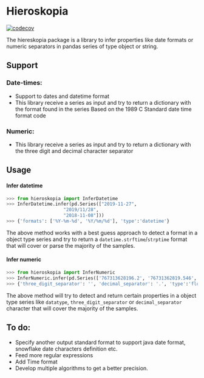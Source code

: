 # Hieroskopia
[![codecov](https://codecov.io/gh/simetrikinc/hieroskopia/branch/master/graph/badge.svg)](https://codecov.io/gh/simetrikinc/hieroskopia)


The hiereskopia package is a library to infer properties like date formats or numeric separators in pandas series of type object or string. 

## Support 
### Date-times:
- Support to dates and datetime format
- This library receive a series as input and try to return
 a dictionary with the format found in the series Based on the 1989 C 
 Standard date time  format code

### Numeric:
- This library receive a series as input and try to return
 a dictionary with the three digit and decimal character separator

## Usage

#### Infer datetime

````Python
>>> from hieroskopia import InferDatetime
>>> InferDatetime.infer(pd.Series(["2019-11-27",
                     "2019/11/28",
                     "2018-11-08"]))
>>> {'formats': ['%Y-%m-%d', '%Y/%m/%d'], 'type':'datetime'}
````

The above method works with a best guess approach to detect a format in a object type series and try 
to return a `datetime.strftime`/`strptime` format that will cover or parse the majority
of the samples.


#### Infer numeric

````Python
>>> from hieroskopia import InferNumeric
>>> InferNumeric.infer(pd.Series(['767313628196.2', '76731362819.546', '767313628196']))
>>> {'three_digit_separator': '', 'decimal_separator': '.', 'type':'float'}
````

The above method will try to detect and return certain properties in a object type series
like `datatype`, `three_digit_separator` or `decimal_separator` character that will cover 
the majority of the samples.


## To do:
- Specify another output standard format to support java date format, snowflake date characters definition etc.
- Feed more regular expressions
- Add Time format
- Develop multiple algorithms to get a better precision.
